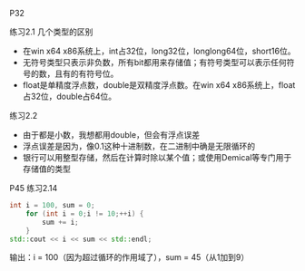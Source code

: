 P32 

练习2.1 几个类型的区别

- 在win x64 x86系统上，int占32位，long32位，longlong64位，short16位。
- 无符号类型只表示非负数，所有bit都用来存储值；有符号类型可以表示任何符号的数，且有的有符号位。
- float是单精度浮点数，double是双精度浮点数。在win x64 x86系统上，float占32位，double占64位。

练习2.2 

- 由于都是小数，我想都用double，但会有浮点误差
- 浮点误差是因为，像0.1这种十进制数，在二进制中确是无限循环的
- 银行可以用整型存储，然后在计算时除以某个值；或使用Demical等专门用于存储值的类型

P45 练习2.14

```c++
int i = 100, sum = 0;
	for (int i = 0;i != 10;++i) {
		sum += i;
	}
std::cout << i << sum << std::endl;
```

输出：i = 100（因为超过循环的作用域了），sum = 45（从1加到9）
